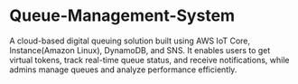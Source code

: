 # Queue-Management-System
A cloud-based digital queuing solution built using AWS IoT Core, Instance(Amazon Linux), DynamoDB, and SNS. It enables users to get virtual tokens, track real-time queue status, and receive notifications, while admins manage queues and analyze performance efficiently.

